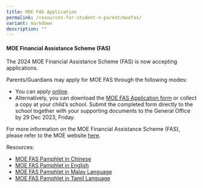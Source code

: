```yaml
---
title: MOE FAS Application
permalink: /resources-for-student-n-parent/moefas/
variant: markdown
description: ""
---
```

#### **MOE Financial Assistance Scheme (FAS)**

The 2024 MOE Financial Assistance Scheme (FAS) is now accepting applications. 

Parents/Guardians may apply for MOE FAS through the following modes:

*   You can apply&nbsp;[online](https://go.gov.sg/moe-efas).
*   Alternatively, you can download the&nbsp;[MOE FAS Application form](https://go.gov.sg/bdms-fasform)&nbsp;or collect a copy at your child’s school. Submit the completed form directly to the school together with your supporting documents to the General Office by 29 Dec 2023, Friday.


For more information on the MOE Financial Assistance Scheme (FAS), please refer to the MOE website <a target="_blank" href="https://www.moe.gov.sg/financial-matters/financial-assistance">here</a>.



Resources: 

* [MOE FAS Pamphlet in Chinese](/files/Forparents/Moefas/moe_faspamphlet_cl.pdf)
* [MOE FAS Pamphlet in English](/files/Forparents/Moefas/moe_faspamphlet_el.pdf)
* [MOE FAS Pamphlet in Malay Language](/files/Forparents/Moefas/moe_faspamphlet_ml.pdf)
* [MOE FAS Pamphlet in Tamil Language](/files/Forparents/Moefas/moe_faspamphlet_tl.pdf)